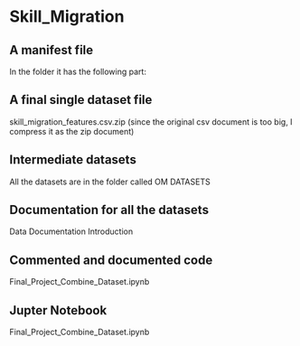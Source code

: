# Skill_Migration

## A manifest file

In the folder it has the following part:

## A final single dataset file
skill_migration_features.csv.zip (since the original csv document is too big, I compress it as the zip document)

## Intermediate datasets
All the datasets are in the folder called OM DATASETS

## Documentation for all the datasets
Data Documentation Introduction

## Commented and documented code
Final_Project_Combine_Dataset.ipynb

## Jupter Notebook
Final_Project_Combine_Dataset.ipynb
